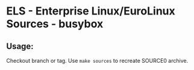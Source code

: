 # ELS - Enterprise Linux/EuroLinux Sources - busybox
 
## Usage:
  Checkout branch or tag. Use `make sources` to recreate  SOURCE0 archive.

